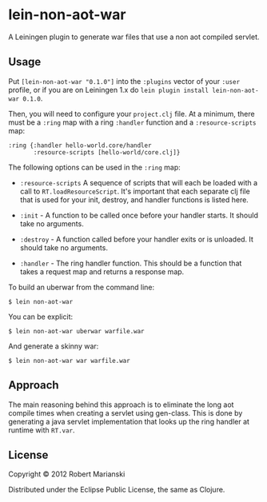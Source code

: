 # lein-non-aot-war

A Leiningen plugin to generate war files that use a non aot compiled
servlet.

## Usage

Put `[lein-non-aot-war "0.1.0"]` into the `:plugins` vector of your
`:user` profile, or if you are on Leiningen 1.x do `lein plugin install
lein-non-aot-war 0.1.0`.

Then, you will need to configure your `project.clj` file. At a
minimum, there must be a `:ring` map with a ring `:handler` function
and a `:resource-scripts` map:

    :ring {:handler hello-world.core/handler
           :resource-scripts [hello-world/core.clj]}

The following options can be used in the `:ring` map:

* `:resource-scripts`
  A sequence of scripts that will each be loaded with a call to
  `RT.loadResourceScript`. It's important that each separate clj file
  that is used for your init, destroy, and handler functions is listed
  here.

* `:init` -
  A function to be called once before your handler starts. It should
  take no arguments.

* `:destroy` -
  A function called before your handler exits or is unloaded. It
  should take no arguments.

* `:handler` -
  The ring handler function. This should be a function that takes a
  request map and returns a response map.

To build an uberwar from the command line:

    $ lein non-aot-war

You can be explicit:

    $ lein non-aot-war uberwar warfile.war

And generate a skinny war:

    $ lein non-aot-war war warfile.war

## Approach

The main reasoning behind this approach is to eliminate the long aot
compile times when creating a servlet using gen-class. This is done by
generating a java servlet implementation that looks up the ring
handler at runtime with `RT.var`.

## License

Copyright © 2012 Robert Marianski

Distributed under the Eclipse Public License, the same as Clojure.
